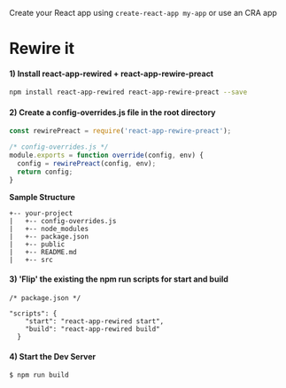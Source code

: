 Create your React app using `create-react-app my-app` or use an CRA app

# Rewire it

#### 1) Install react-app-rewired + react-app-rewire-preact

```bash
npm install react-app-rewired react-app-rewire-preact --save
```

#### 2) Create a config-overrides.js file in the root directory

```javascript
const rewirePreact = require('react-app-rewire-preact');

/* config-overrides.js */
module.exports = function override(config, env) {
  config = rewirePreact(config, env);
  return config;
}
```

**Sample Structure**

```
+-- your-project
|   +-- config-overrides.js
|   +-- node_modules
|   +-- package.json
|   +-- public
|   +-- README.md
|   +-- src
```

#### 3) 'Flip' the existing the npm run scripts for start and build

```
/* package.json */

"scripts": {
    "start": "react-app-rewired start",
    "build": "react-app-rewired build"
  }
```

#### 4) Start the Dev Server

```bash
$ npm run build
```
